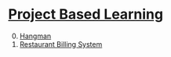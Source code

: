 # [Project Based Learning](https://github.com/ProjectBasedLearning/resources)

0. [Hangman](https://github.com/tusharnankani/ProjectBasedLearning/tree/master/1.%20Hangman)
1. [Restaurant Billing System](https://github.com/tusharnankani/ProjectBasedLearning/tree/master/2.%20RestaurantBillingSystem)
